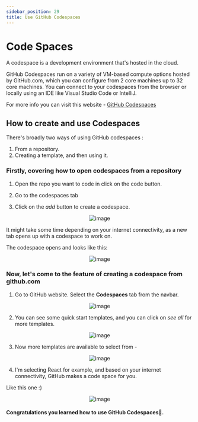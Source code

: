 ```yaml
---
sidebar_position: 29
title: Use GitHub Codespaces
---
```


# Code Spaces

A codespace is a development environment that's hosted in the cloud.

GitHub Codespaces run on a variety of VM-based compute options hosted by GitHub.com, which you can configure from 2 core machines up to 32 core machines. You can connect to your codespaces from the browser or locally using an IDE like Visual Studio Code or IntelliJ.

For more info you can visit this website - [GitHub Codespaces](https://github.com/features/codespaces)

## How to create and use Codespaces

There's broadly two ways of using GitHub codespaces :

1. From a repository.
2. Creating a template, and then using it.

### Firstly, covering how to open codespaces from a repository

1. Open the repo you want to code in click on the code button.

2. Go to the codespaces tab

3. Click on the *add* button to create a codespace.

<div style='text-align: center;'>

![image](https://user-images.githubusercontent.com/111558974/206271055-0bb9238d-f0dc-459c-b0ea-f3edc4259ec7.png)

</div>

It might take some time depending on your internet connectivity, as a new tab opens up with a codespace to work on.

The codespace opens and looks like this:

<div style='text-align: center;'>

![image](https://user-images.githubusercontent.com/111558974/206272842-72082769-7f0a-4a0e-8083-40c4e92435b9.png)

</div>


### Now, let's come to the feature of creating a codespace from github.com

1. Go to GitHub website. Select the **Codespaces** tab from the navbar.

<div style='text-align: center;'>

![image](https://user-images.githubusercontent.com/111558974/206275128-a2d1e9db-6d4f-4b7f-a00b-504e28ed0c2b.png)

</div>

2. You can see some quick start templates, and you can click on *see all* for more templates.

<div style='text-align: center;'>

![image](https://user-images.githubusercontent.com/111558974/206275889-3e7b64fc-19eb-4e4f-95a6-3b6bfb869220.png)

</div>

3. Now more templates are available to select from - 

<div style='text-align: center;'>

![image](https://user-images.githubusercontent.com/111558974/206276034-78787b08-38d5-46b7-8cea-3d9350a5a1aa.png)

</div>

4. I'm selecting React for example, and based on your internet connectivity, GitHub makes a code space for you.

Like this one :)

<div style='text-align: center;'>

![image](https://user-images.githubusercontent.com/111558974/206276503-128f118a-6734-49e4-8698-f84dd237195d.png)

</div>


#### Congratulations you learned how to use GitHub Codespaces🎉.
